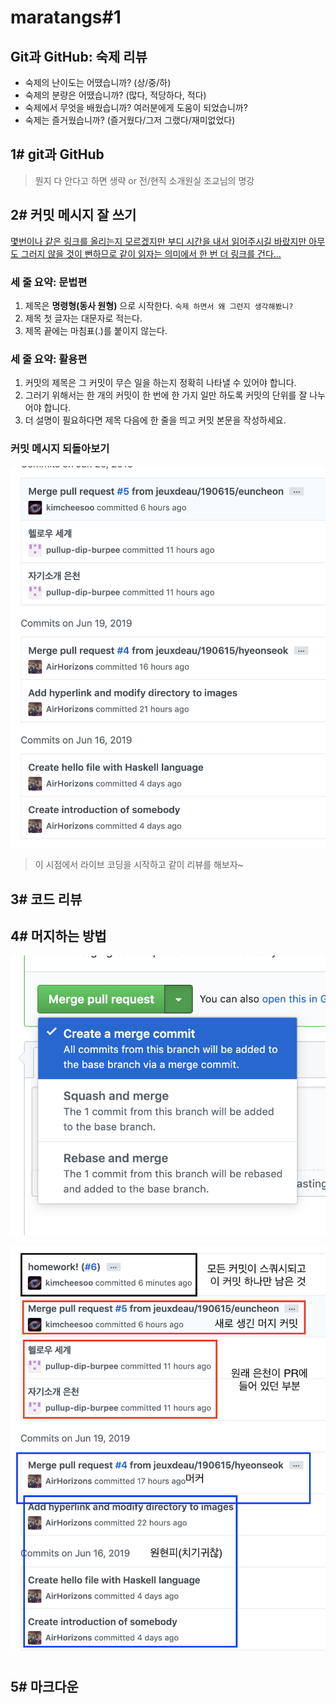 # maratangs#1

## Git과 GitHub: 숙제 리뷰
- 숙제의 난이도는 어땠습니까? (상/중/하)
- 숙제의 분량은 어땠습니까? (많다, 적당하다, 적다)
- 숙제에서 무엇을 배웠습니까? 여러분에게 도움이 되었습니까?
- 숙제는 즐거웠습니까? (즐거웠다/그저 그랬다/재미없었다)

## 1# git과 GitHub
> 뭔지 다 안다고 하면 생략 or 전/현직 소개원실 조교님의 명강

## 2# 커밋 메시지 잘 쓰기
[몇번이나 같은 링크를 올리는지 모르겠지만 부디 시간을 내서 읽어주시길 바랐지만 아무도 그러지 않을 것이 뻔하므로 같이 읽자는 의미에서 한 번 더 링크를 건다…](https://djkeh.github.io/articles/How-to-write-a-git-commit-message-kor/)

### 세 줄 요약: 문법편
1. 제목은 **명령형(동사 원형)** 으로 시작한다. `숙제 하면서 왜 그런지 생각해봤니?`
2. 제목 첫 글자는 대문자로 적는다.
3. 제목 끝에는 마침표(.)를 붙이지 않는다.

### 세 줄 요약: 활용편
1. 커밋의 제목은 그 커밋이 무슨 일을 하는지 정확히 나타낼 수 있어야 합니다.
2. 그러기 위해서는 한 개의 커밋이 한 번에 한 가지 일만 하도록 커밋의 단위를 잘 나누어야 합니다.
3. 더 설명이 필요하다면 제목 다음에 한 줄을 띄고 커밋 본문을 작성하세요.

### 커밋 메시지 되돌아보기

![](./image/28C53FA6-9DB4-4D3D-9B4D-D38CB4BE56BE.png)

> 이 시점에서 라이브 코딩을 시작하고 같이 리뷰를 해보자~

## 3# 코드 리뷰
## 4# 머지하는 방법
![](./image/48271AA6-C232-4CEF-A183-4EB3BED1DA34.png)

![](./image/80350015-7E2E-4083-B5FA-A5AF311BF67C.png)

## 5# 마크다운
